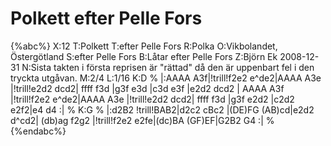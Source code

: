 # Polkett efter Pelle Fors

{%abc%}
X:12
T:Polkett
T:efter Pelle Fors
R:Polka
O:Vikbolandet, Östergötland
S:efter Pelle Fors
B:Låtar efter Pelle Fors
Z:Björn Ek 2008-12-31
N:Sista takten i första reprisen är "rättad" då den är uppenbart fel i den tryckta utgåvan. 
M:2/4
L:1/16
K:D
%
|:AAAA A3f|!trill!f2e2 e^de2|AAAA A3e |!trill!e2d2 dcd2|
ffff f3d  |g3f e3d          |c3d e3f  |e2d2 dcd2       |
AAAA A3f  |!trill!f2e2 e^de2|AAAA A3e |!trill!e2d2 dcd2|
ffff f3d  |g3f e2d2         |c2d2 e2f2|e4 d4          :|
%
K:G
%
|:d2B2 !trill!BAB2|d2c2 cBc2       |(DE)FG (AB)cd|e2d2 d^cd2|
(db)ag f2g2       |!trill!f2e2 e2fe|(dc)BA (GF)EF|G2B2 G4  :|
%
{%endabc%}

